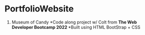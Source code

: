 # PortfolioWebsite

1. Museum of Candy 
*Code along project w/ Colt from <b>The Web Developer Bootcamp 2022 </b>
*Built using HTML BootStrap + CSS
